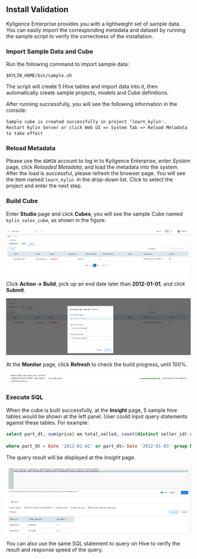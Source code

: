 ## Install Validation

Kyligence Enterprise provides you with a lightweight set of sample data. You can easily import the corresponding metadata and dataset by running the sample script to verify the correctness of the installation.

### Import Sample Data and Cube

Run the following command to import sample data:

```shell
$KYLIN_HOME/bin/sample.sh
```

The script will create 5 Hive tables and import data into it, then automatically create sample projects, models and Cube definitions.

After running successfully, you will see the following information in the console:

```shell
Sample cube is created successfully in project 'learn_kylin'.
Restart Kylin Server or click Web UI => System Tab => Reload Metadata to take effect
```

### Reload Metadata

Please use the `ADMIN` account to log in to Kyligence Enterprise, enter *System* page, click *Reloaded Metadata*, and load the metadata into the system. After the load is successful, please refresh the browser page. You will see the item named `learn_kylin `in the drop-down list. Click to select the project and enter the next step.

### Build Cube

Enter **Studio** page and click **Cubes**, you will see the sample Cube named `kylin_sales_cube`, as shown in the figure:

![](images/learn_kylin.png)

Click **Action -> Build**, pick up an end date later than **2012-01-01**, and click **Submit**.

![](images/build_cube.png)

At the **Monitor** page, click **Refresh** to check the build progress, until 100%.

![](images/insight.png)

### Execute SQL

When the cube is built successfully, at the **Insight** page, 5 sample hive tables would be shown at the left panel. User could input query statements against these tables. For example: 

```sql
select part_dt, sum(price) as total_selled, count(distinct seller_id) as sellers from kylin_sales

where part_dt = Date '2012-01-02' or part_dt= Date '2012-01-03' group by part_dt order by part_dt
```

The query result will be displayed at the *Insight* page.

![](images/query_result.png)

You can also use the same SQL statement to query on Hive to verify the result and response speed of the query.